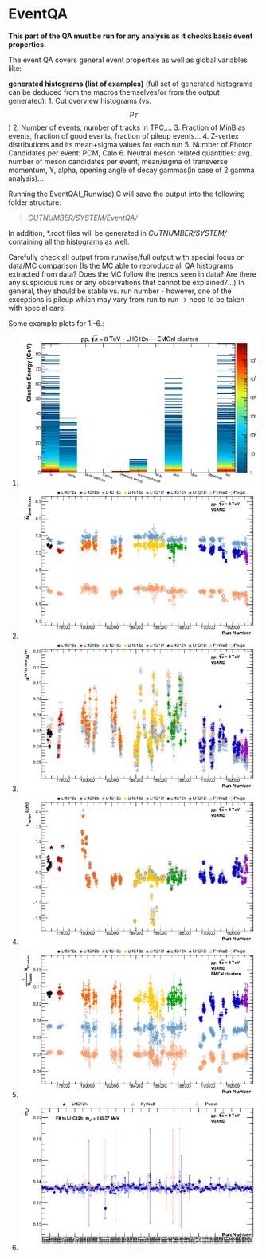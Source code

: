 # EventQA

**This part of the QA must be run for any analysis as it checks basic event properties.**

The event QA covers general event properties as well as global variables like:

**generated histograms \(list of examples\)** \(full set of generated histograms can be deduced from the macros themselves/or from the output generated\): 1. Cut overview histograms \(vs. $$p_T$$\) 2. Number of events, number of tracks in TPC,... 3. Fraction of MinBias events, fraction of good events, fraction of pileup events... 4. Z-vertex distributions and its mean+sigma values for each run 5. Number of Photon Candidates per event: PCM, Calo 6. Neutral meson related quantities: avg. number of meson candidates per event, mean/sigma of transverse momentum, Y, alpha, opening angle of decay gammas\(in case of 2 gamma analysis\)...

Running the EventQA\(\_Runwise\).C will save the output into the following folder structure:

> _CUTNUMBER/SYSTEM/EventQA/_

In addition, \*.root files will be generated in _CUTNUMBER/SYSTEM/_ containing all the histograms as well.

Carefully check all output from runwise/full output with special focus on data/MC comparison \(Is the MC able to reproduce all QA histograms extracted from data? Does the MC follow the trends seen in data? Are there any suspicious runs or any observations that cannot be explained?...\) In general, they should be stable vs. run number - however, one of the exceptions is pileup which may vary from run to run -&gt; need to be taken with special care!

Some example plots for 1.-6.:

1. ![](../.gitbook/assets/clusterqualitycuts_vs_e_lhc12.jpg)
2. ![](../.gitbook/assets/htracksgood-mean.jpg)
3. ![](../.gitbook/assets/hfracwvtxoutside10cm.jpg)
4. ![](../.gitbook/assets/hvertexz-mean.jpg)
5. ![](../.gitbook/assets/hcalonclustersqa.jpg)
6. ![](../.gitbook/assets/hpi0mass.jpg)

